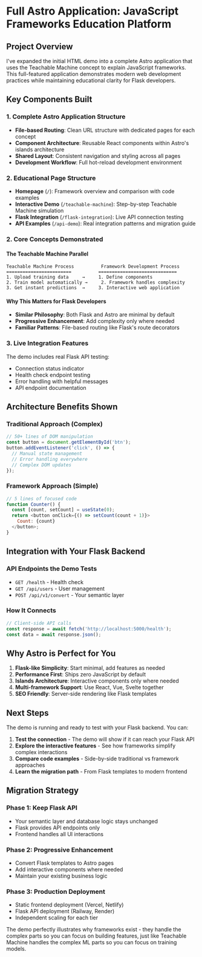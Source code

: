 # Full Astro Application: JavaScript Frameworks Education Platform

## Project Overview

I've expanded the initial HTML demo into a complete Astro application that uses the Teachable Machine concept to explain JavaScript frameworks. This full-featured application demonstrates modern web development practices while maintaining educational clarity for Flask developers.

## Key Components Built

### 1. Complete Astro Application Structure
- **File-based Routing**: Clean URL structure with dedicated pages for each concept
- **Component Architecture**: Reusable React components within Astro's islands architecture
- **Shared Layout**: Consistent navigation and styling across all pages
- **Development Workflow**: Full hot-reload development environment

### 2. Educational Page Structure
- **Homepage** (`/`): Framework overview and comparison with code examples
- **Interactive Demo** (`/teachable-machine`): Step-by-step Teachable Machine simulation
- **Flask Integration** (`/flask-integration`): Live API connection testing
- **API Examples** (`/api-demo`): Real integration patterns and migration guide

### 2. Core Concepts Demonstrated

#### The Teachable Machine Parallel
```
Teachable Machine Process          Framework Development Process
========================          =============================
1. Upload training data     →     1. Define components
2. Train model automatically →     2. Framework handles complexity  
3. Get instant predictions  →     3. Interactive web application
```

#### Why This Matters for Flask Developers
- **Similar Philosophy**: Both Flask and Astro are minimal by default
- **Progressive Enhancement**: Add complexity only where needed
- **Familiar Patterns**: File-based routing like Flask's route decorators

### 3. Live Integration Features

The demo includes real Flask API testing:
- Connection status indicator
- Health check endpoint testing  
- Error handling with helpful messages
- API endpoint documentation

## Architecture Benefits Shown

### Traditional Approach (Complex)
```javascript
// 50+ lines of DOM manipulation
const button = document.getElementById('btn');
button.addEventListener('click', () => {
  // Manual state management
  // Error handling everywhere
  // Complex DOM updates
});
```

### Framework Approach (Simple)
```javascript  
// 5 lines of focused code
function Counter() {
  const [count, setCount] = useState(0);
  return <button onClick={() => setCount(count + 1)}>
    Count: {count}
  </button>;
}
```

## Integration with Your Flask Backend

### API Endpoints the Demo Tests
- `GET /health` - Health check
- `GET /api/users` - User management
- `POST /api/v1/convert` - Your semantic layer

### How It Connects
```javascript
// Client-side API calls
const response = await fetch('http://localhost:5000/health');
const data = await response.json();
```

## Why Astro is Perfect for You

1. **Flask-like Simplicity**: Start minimal, add features as needed
2. **Performance First**: Ships zero JavaScript by default  
3. **Islands Architecture**: Interactive components only where needed
4. **Multi-framework Support**: Use React, Vue, Svelte together
5. **SEO Friendly**: Server-side rendering like Flask templates

## Next Steps

The demo is running and ready to test with your Flask backend. You can:

1. **Test the connection** - The demo will show if it can reach your Flask API
2. **Explore the interactive features** - See how frameworks simplify complex interactions
3. **Compare code examples** - Side-by-side traditional vs framework approaches
4. **Learn the migration path** - From Flask templates to modern frontend

## Migration Strategy

### Phase 1: Keep Flask API
- Your semantic layer and database logic stays unchanged
- Flask provides API endpoints only
- Frontend handles all UI interactions

### Phase 2: Progressive Enhancement  
- Convert Flask templates to Astro pages
- Add interactive components where needed
- Maintain your existing business logic

### Phase 3: Production Deployment
- Static frontend deployment (Vercel, Netlify)
- Flask API deployment (Railway, Render)
- Independent scaling for each tier

The demo perfectly illustrates why frameworks exist - they handle the complex parts so you can focus on building features, just like Teachable Machine handles the complex ML parts so you can focus on training models.
